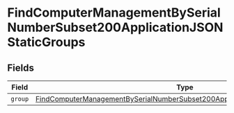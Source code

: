# FindComputerManagementBySerialNumberSubset200ApplicationJSONStaticGroups


## Fields

| Field                                                                                                                                                                                     | Type                                                                                                                                                                                      | Required                                                                                                                                                                                  | Description                                                                                                                                                                               |
| ----------------------------------------------------------------------------------------------------------------------------------------------------------------------------------------- | ----------------------------------------------------------------------------------------------------------------------------------------------------------------------------------------- | ----------------------------------------------------------------------------------------------------------------------------------------------------------------------------------------- | ----------------------------------------------------------------------------------------------------------------------------------------------------------------------------------------- |
| `group`                                                                                                                                                                                   | [FindComputerManagementBySerialNumberSubset200ApplicationJSONStaticGroupsGroup](../../models/operations/findcomputermanagementbyserialnumbersubset200applicationjsonstaticgroupsgroup.md) | :heavy_minus_sign:                                                                                                                                                                        | N/A                                                                                                                                                                                       |